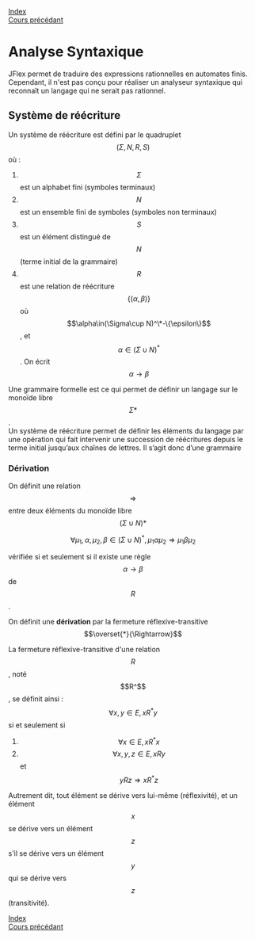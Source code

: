 <script type="text/javascript" src="https://cdnjs.cloudflare.com/ajax/libs/mathjax/2.7.7/latest.js?config=TeX-MML-AM_CHTML"></script>

[Index](./index.md)  
[Cours précédant](./cours_2.md)

# Analyse Syntaxique

JFlex permet de traduire des expressions rationnelles en automates finis.  
Cependant, il n'est pas conçu pour réaliser un analyseur syntaxique qui reconnaît un langage qui ne serait pas rationnel.

## Système de réécriture

Un système de réécriture est défini par le quadruplet $$(\Sigma, N, R, S)$$ où :
1. $$\Sigma$$ est un alphabet fini (symboles terminaux)
2. $$N$$ est un ensemble fini de symboles (symboles non terminaux)
3. $$S$$ est un élément distingué de $$N$$ (terme initial de la grammaire)
4. $$R$$ est une relation de réécriture $$\{(\alpha,\beta)\}$$ où $$\alpha\in(\Sigma\cup N)^\*-\{\epsilon\}$$, et $$\alpha\in(\Sigma\cup N)^*$$. On écrit $$\alpha \to \beta$$

Une grammaire formelle est ce qui permet de définir un langage sur le monoïde libre $$\Sigma*$$.  
Un système de réécriture permet de définir les éléments du langage par une opération qui fait intervenir une succession de réécritures depuis le terme initial jusqu’aux chaînes de lettres. Il s’agit donc d’une grammaire

### Dérivation

On définit une relation $$\Rightarrow$$ entre deux éléments du monoïde libre $$(\Sigma\cup N)*$$

$$\forall\mu_1, \alpha, \mu_2, \beta \in (\Sigma\cup N)^*, \mu_1\alpha\mu_2 \Rightarrow \mu_1\beta\mu_2$$

vérifiée si et seulement si il existe une règle $$\alpha\to\beta$$ de $$R$$.

On définit une **dérivation** par la fermeture réflexive-transitive $$\overset{*}{\Rightarrow}$$

La fermeture réflexive-transitive d'une relation $$R$$, noté $$R^$$, se définit ainsi : $$\forall x,y \in E, xR^*y$$ si et seulement si
1. $$\forall x \in E, xR^*x$$
2. $$\forall x, y, z \in E, xRy$$ et $$yRz \Rightarrow xR^*z$$

Autrement dit, tout élément se dérive vers lui-même (réflexivité), et un élément $$x$$ se dérive vers un élément $$z$$ s'il se dérive vers un élément
$$y$$ qui se dérive vers $$z$$ (transitivité).

[Index](./index.md)  
[Cours précédant](./cours_2.md)
